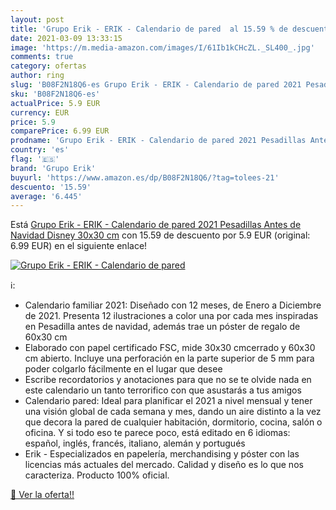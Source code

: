 ```yaml
---
layout: post
title: 'Grupo Erik - ERIK - Calendario de pared  al 15.59 % de descuento'
date: 2021-03-09 13:33:15
image: 'https://m.media-amazon.com/images/I/61Ib1kCHcZL._SL400_.jpg'
comments: true
category: ofertas
author: ring
slug: 'B08F2N18Q6-es Grupo Erik - ERIK - Calendario de pared 2021 Pesadillas...'
sku: 'B08F2N18Q6-es'
actualPrice: 5.9 EUR
currency: EUR
price: 5.9
comparePrice: 6.99 EUR
prodname: 'Grupo Erik - ERIK - Calendario de pared 2021 Pesadillas Antes de Navidad  Disney  30x30 cm'
country: 'es'
flag: '🇪🇸'
brand: 'Grupo Erik'
buyurl: 'https://www.amazon.es/dp/B08F2N18Q6/?tag=tolees-21'
descuento: '15.59'
average: '6.445'
---
```


Está [Grupo Erik - ERIK - Calendario de pared 2021 Pesadillas Antes de Navidad  Disney  30x30 cm](https://www.amazon.es/dp/B08F2N18Q6/?tag=tolees-21) con 15.59 de descuento por 5.9 EUR (original: 6.99 EUR) en el siguiente enlace!

[![Grupo Erik - ERIK - Calendario de pared ](https://m.media-amazon.com/images/I/61Ib1kCHcZL._SL400_.jpg)](https://www.amazon.es/dp/B08F2N18Q6/?tag=tolees-21)

ℹ️:

- Calendario familiar 2021: Diseñado con 12 meses, de Enero a Diciembre de 2021. Presenta 12 ilustraciones a color una por cada mes inspiradas en Pesadilla antes de navidad, además trae un póster de regalo de 60x30 cm
- Elaborado con papel certificado FSC, mide 30x30 cmcerrado y 60x30 cm abierto. Incluye una perforación en la parte superior de 5 mm para poder colgarlo fácilmente en el lugar que desee
- Escribe recordatorios y anotaciones para que no se te olvide nada en este calendario un tanto terrorifico con que asustarás a tus amigos
- Calendario pared: Ideal para planificar el 2021 a nivel mensual y tener una visión global de cada semana y mes, dando un aire distinto a la vez que decora la pared de cualquier habitación, dormitorio, cocina, salón o oficina. Y si todo eso te parece poco, está editado en 6 idiomas: español, inglés, francés, italiano, alemán y portugués
- Erik - Especializados en papelería, merchandising y póster con las licencias más actuales del mercado. Calidad y diseño es lo que nos caracteriza. Producto 100% oficial.

[🛒 Ver la oferta!!](https://www.amazon.es/dp/B08F2N18Q6/?tag=tolees-21)
